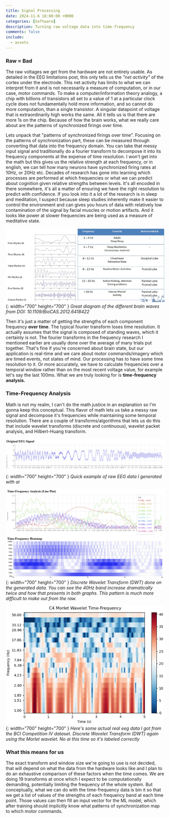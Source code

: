 ```yaml
---
title: Signal Processing
date: 2024-11-6 18:00:00 +0000
categories: [Software]
description: Turning raw voltage data into time-frequency 
comments: false
include:
  - assets
---
```


### Raw = Bad

The raw voltages we get from the hardware are not entirely usable. As detailed in the EEG limitations post, this only tells us the *"net activity"* of the cortex under the electrode. This net activity has limits to what we can interpret from it and is not necessarily a measure of computation, or in our case, motor commands. To make a computer/information theory analogy, a chip with billions of transistors all set to a value of 1 at a particular clock cycle does not fundamentally hold more information, and so cannot do more computation, than a single transistor. A singular datapoint of voltage that is extraordinarily high works the same. All it tells us is that there are more 1s on the chip. Because of how the brain works, what we really care about are the patterns of synchronized firings over time. 

Lets unpack that "patterns of synchronized firings over time". Focusing on the patterns of synchronization part, these can be measured through converting that data into the frequency domain. You can take that messy input signal and traditionally do a fourier transform to decompose it into its frequency components at the expense of time resolution. I won't get into the math but this gives us the relative strength at each frequency, or in english, we can tell how many neurons have synchronized firing rates at 10Hz, or 20Hz etc. Decades of research has gone into learning which processes are performed at which frequencies or what we can predict about cognition given relative strengths between levels. It's all encoded in there somewhere, it's all a matter of ensuring we have the right resolution to predict with confidence. If you look into it a lot of the research is in sleep and meditation, I suspect because sleep studies inherently make it easier to control the environment and can gives you hours of data with relatively low contamination of the signal by facial muscles or motion artifacts. And it looks like power at slower frequencies are being used as a measure of meditative state.

![Desktop View](/assets/img/post-images/Brain-Waves-Frequencies.png){: width="700" height="700" }
_Great diagram of the different brain waves from DOI: 10.1109/BioCAS.2012.6418422_

Then it's just a matter of getting the strengths of each component frequency **over time**. The typical fourier transform loses time resolution. It actually assumes that the signal is composed of standing waves, which it certainly is not. The fourier transforms in the frequency research I mentioned earlier are usually done over the average of many trials put together. That's fine if you're concerned about brain state, but our application is real-time and we care about motor commands/imagery which are timed events, not states of mind. Our processing has to have some time resolution to it. Or more accurately, we have to calculate frequencies over a temporal window rather than on the most recent voltage value, for example let's say the last 100ms. What we are truly looking for is **time-frequency analysis.**

### Time-Frequency Analysis

Math is not my realm, I can't do the math justice in an explanation so I'm gonna keep this conceptual. This flavor of math lets us take a messy raw signal and decompose it's frequencies while maintaining some temporal resolution. There are a couple of transforms/algorithms that lets us do this that include wavelet transforms (discrete and continuous), wavelet packet analysis, and Hilbert-Huang transform. 

![Desktop View](/assets/img/post-images/raweeg.png){: width="700" height="700" }
_Quick example of raw EEG data I generated with ai_

![Desktop View](/assets/img/post-images/tfeeg.png){: width="700" height="700" }
_Discrete Wavelet Transform (DWT) done on the generated data. You can see the 40Hz band increase dramatically twice and how that presents in both graphs. This pattern is much more difficult to make out from the raw._

![Desktop View](/assets/img/post-images/time_frequency_heatmap.png){: width="700" height="700" }
_Here's some actual real eeg data I got from the BCI Competition IV dataset. Discrete Wavelet Transform (DWT) again using the Morlet wavelet. No ai this time so it's labeled correctly_

### What this means for us

The exact transform and window size we're going to use is not decided, that will depend on what the data from the hardware looks like and I plan to do an exhaustive comparison of these factors when the time comes. We are doing 19 transforms at once which I expect to be computationally demanding, potentially limiting the frequency of the whole system. But conceptually, what we can do with the time-frequency data is bin it so that we get a list of values of the strengths of each frequency band at each time point. Those values can then fill an input vector for the ML model, which after training should implicitly know what patterns of synchronization map to which motor commands.